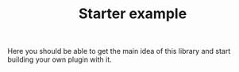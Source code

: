 <div align="center">
  <h1>Starter example </h1>
</div>

<br />

Here you should be able to get the main idea of this library and start building your own plugin with it.